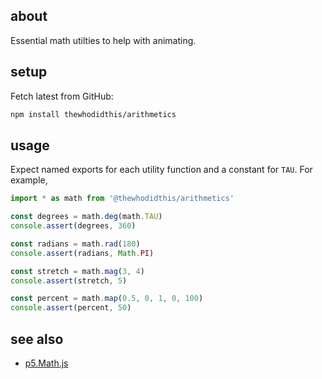## about

Essential math utilties to help with animating.

## setup

Fetch latest from GitHub:

```sh
npm install thewhodidthis/arithmetics
```

## usage

Expect named exports for each utility function and a constant for `TAU`. For example,

```js
import * as math from '@thewhodidthis/arithmetics'

const degrees = math.deg(math.TAU)
console.assert(degrees, 360)

const radians = math.rad(180)
console.assert(radians, Math.PI)

const stretch = math.mag(3, 4)
console.assert(stretch, 5)

const percent = math.map(0.5, 0, 1, 0, 100)
console.assert(percent, 50)
```

## see also

- [p5.Math.js](https://github.com/trembl/p5.Math.js)
